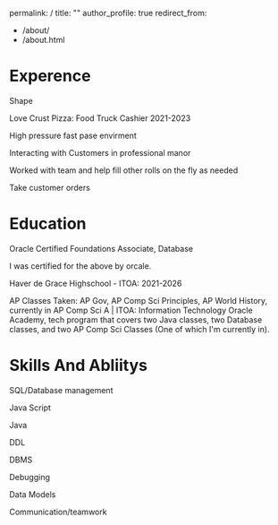 permalink: /
title: ""
author_profile: true
redirect_from: 
  - /about/
  - /about.html

# Experence

Shape 

​​Love Crust Pizza: Food Truck Cashier ​​2021-2023​ 

High pressure fast pase envirment

Interacting with Customers in professional manor 

Worked with team and help fill other rolls on the fly as needed 

Take customer orders 

# Education

Oracle Certified Foundations Associate, Database

I was certified for the above by orcale.

Haver de Grace Highschool - ITOA: ​2021-2026	 

AP Classes Taken: AP Gov, AP Comp Sci Principles, AP World History, currently in AP Comp Sci A | ITOA: Information Technology Oracle Academy, tech program that covers two Java classes, two Database classes, and two AP Comp Sci Classes (One of which I'm currently in). 

# Skills And Abliitys

SQL/Database management 

Java Script 

Java 

DDL 

DBMS 

Debugging 

Data Models 

Communication/teamwork 
